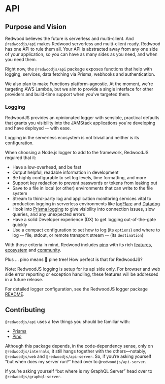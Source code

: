 # API

## Purpose and Vision

Redwood believes the future is serverless and multi-client. And `@redwoodjs/api` makes Redwood serverless and multi-client ready. Redwood has one API to rule them all. Your API is abstracted away from any one side of your application, so you can have as many sides as you need, and when you need them.

Right now, the `@redwoodjs/api` package exposes functions that help with logging, services, data fetching via Prisma, webhooks and authentication.

We also plan to make Functions platform-agnostic. At the moment, we're targeting AWS Lambda, but we aim to provide a single interface for other providers and build-time support when you've targeted them.


### Logging

RedwoodJS provides an opinionated logger with sensible, practical defaults that grants you visibility into the JAMStack applications you're developing and have deployed  -- with ease.

Logging in the serverless ecosystem is not trivial and neither is its configuration.

When choosing a Node.js logger to add to the framework, RedwoodJS required that it:

* Have a low-overhead, and be fast
* Output helpful, readable information in development
* Be highly configurable to set log levels, time formatting, and more
* Support key redaction to prevent passwords or tokens from leaking out
* Save to a file in local (or other) environments that can write to the file system
* Stream to third-party log and application monitoring services vital to production logging in serverless environments like [logFlare](https://logflare.app/) and [Datadog](https://www.datadoghq.com/)
* Hook into [Prisma logging](https://www.prisma.io/docs/concepts/components/prisma-client/working-with-prismaclient/logging) to give visibility into connection issues, slow queries, and any unexpected errors
* Have a solid Developer experience (DX) to get logging out-of-the-gate quickly
* Use a compact configuration to set how to log (its `options`) and where to log -- file, stdout, or remote transport stream -- (its `destination`)

With those criteria in mind, Redwood includes [pino](https://github.com/pinojs/pino) with its rich [features](https://github.com/pinojs/pino/blob/master/docs/api.md), [ecosystem](https://github.com/pinojs/pino/blob/master/docs/ecosystem.md) and [community](https://github.com/pinojs/pino/blob/master/docs/ecosystem.md#community).

Plus ... pino means 🌲 pine tree! How perfect is that for RedwoodJS?

Note: RedwoodJS logging is setup for its api side only. For browser and web side error reporting or exception handling, these features will be addressed in a future release.

For detailed logger configuration, see the RedwoodJS logger package [README](./src/logger/README.md).

## Contributing

`@redwoodjs/api` uses a few things you should be familiar with:

- [Prisma](https://www.prisma.io)
- [Pino](https://getpino.io)

Although this package depends, in the code-dependency sense, only on `@redwoodjs/internals`, it still hangs together with the others&mdash;notably, `@redwoodjs/web` and `@redwoodjs/api-server`. So, if you’re asking yourself “but when does my server run?” head over to `@redwoodjs/api-server`.

If you’re asking yourself “but where is my GraphQL Server” head over to `@redwoodjs/graphql-server`.
